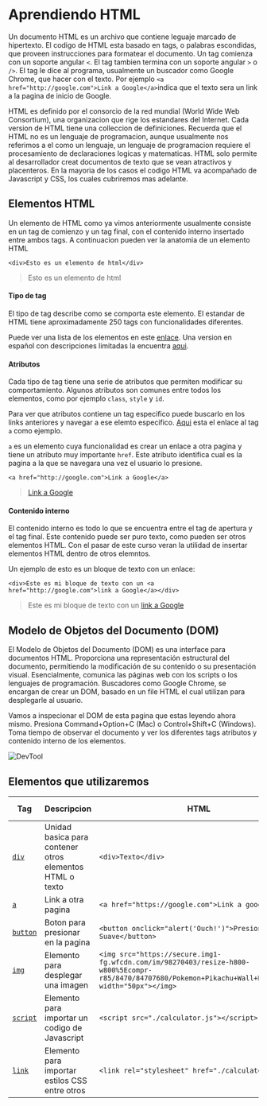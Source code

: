 # Aprendiendo HTML

Un documento HTML es un archivo que contiene leguaje marcado de hipertexto. El codigo de HTML esta basado en tags, o palabras escondidas, que proveen instrucciones para formatear el documento. Un tag comienza con un soporte angular `<`. El tag tambien termina con un soporte angular `>` o `/>`. El tag le dice al programa, usualmente un buscador como Google Chrome, que hacer con el texto. Por ejemplo `<a href="http://google.com">Link a Google</a>`indica que el texto sera un link a la pagina de inicio de Google.

HTML es definido por el consorcio de la red mundial (World Wide Web Consortium), una organizacion que rige los estandares del Internet. Cada version de HTML tiene una colleccion de definiciones. Recuerda que el HTML no es un lenguaje de programacion, aunque usualmente nos referimos a el como un lenguaje, un lenguaje de programacion requiere el procesamiento de declaraciones logicas y matematicas. HTML solo permite al desarrollador creat documentos de texto que se vean atractivos y placenteros. En la mayoria de los casos el codigo HTML va acompañado de Javascript y CSS, los cuales cubriremos mas adelante.

## Elementos HTML

Un elemento de HTML como ya vimos anteriormente usualmente consiste en un tag de comienzo y un tag final, con el contenido interno insertado entre ambos tags. A continuacion pueden ver la anatomia de un elemento HTML

    <div>Esto es un elemento de html</div>
   > <div>Esto es un elemento de html</div>

#### Tipo de tag

El tipo de tag describe como se comporta este elemento. El estandar de HTML tiene aproximadamente 250 tags con funcionalidades diferentes.

Puede ver una lista de los elementos en este [enlace](https://developer.mozilla.org/en-US/docs/Web/HTML/Element). Una version en español con descripciones limitadas la encuentra [aqui](https://developer.mozilla.org/es/docs/Web/HTML/Elemento).

#### Atributos

Cada tipo de tag tiene una serie de atributos que permiten modificar su comportamiento. Algunos atributos son comunes entre todos los elementos, como por ejemplo `class`, `style` y `id`.

Para ver que atributos contiene un tag especifico puede buscarlo en los links anteriores y navegar a ese elemto especifico. [Aqui](https://developer.mozilla.org/es/docs/Web/HTML/Elemento/a) esta el enlace al tag `a` como ejemplo.

`a` es un elemento cuya funcionalidad es crear un enlace a otra pagina y tiene un atributo muy importante `href`. Este atributo identifica cual es la pagina a la que se navegara una vez el usuario lo presione.

    <a href="http://google.com">Link a Google</a>
> <a href="http://google.com">Link a Google</a>


#### Contenido interno

El contenido interno es todo lo que se encuentra entre el tag de apertura y el tag final. Este contenido puede ser puro texto, como pueden ser otros elementos HTML. Con el pasar de este curso veran la utilidad de insertar elementos HTML dentro de otros elemntos.

Un ejemplo de esto es un bloque de texto con un enlace:

    <div>Este es mi bloque de texto con un <a href="http://google.com">link a Google</a></div>

> <div>Este es mi bloque de texto con un <a href="http://google.com">link a Google</a></div>

## Modelo de Objetos del Documento (DOM)

El Modelo de Objetos del Documento (DOM) es una interface para documentos HTML. Proporciona una representación estructural del documento, permitiendo la modificación de su contenido o su presentación visual. Esencialmente, comunica las páginas web con los scripts o los lenguajes de programación. Buscadores como Google Chrome, se encargan de crear un DOM, basado en un file HTML el cual utilizan para desplegarle al usuario.

Vamos a inspecionar el DOM de esta pagina que estas leyendo ahora mismo. Presiona Command+Option+C (Mac) o Control+Shift+C (Windows). Toma tiempo de observar el documento y ver los diferentes tags atributos y contenido interno de los elementos.

![DevTool](https://developers.google.com/web/tools/chrome-devtools/images/panels/elements.png)


## Elementos que utilizaremos

| Tag         | Descripcion | HTML      | En el DOM |
| ----------- | ----------- | -----------  | -------- |
| [`div`](https://developer.mozilla.org/es/docs/Web/HTML/Elemento/div) | Unidad basica para contener otros elementos HTML o texto | `<div>Texto</div>` | <div>Texto</div> |
| [`a`](https://developer.mozilla.org/es/docs/Web/HTML/Elemento/a) | Link a otra pagina | `<a href="https://google.com">Link a google</div>` | <a href="https://google.com">Link a google</a> |
| [`button`](https://developer.mozilla.org/es/docs/Web/HTML/Elemento/button) | Boton para presionar en la pagina | `<button onclick="alert('Ouch!')">Presioname Suave</button>` |  No Disponible |
| [`img`](https://developer.mozilla.org/es/docs/Web/HTML/Elemento/img) | Elemento para desplegar una imagen | `<img src="https://secure.img1-fg.wfcdn.com/im/98270403/resize-h800-w800%5Ecompr-r85/8470/84707680/Pokemon+Pikachu+Wall+Decal.jpg" width="50px"></img>` |  <img src="https://secure.img1-fg.wfcdn.com/im/98270403/resize-h800-w800%5Ecompr-r85/8470/84707680/Pokemon+Pikachu+Wall+Decal.jpg" width="50px"></img> |
| [`script`](https://developer.mozilla.org/es/docs/Web/HTML/Elemento/script) | Elemento para importar un codigo de Javascript | `<script src="./calculator.js"></script>` |  No disponible |
| [`link`](https://developer.mozilla.org/es/docs/Web/HTML/Elemento/link) | Elemento para importar estilos CSS entre otros | `<link rel="stylesheet" href="./calculator.css">` |  No disponible |





